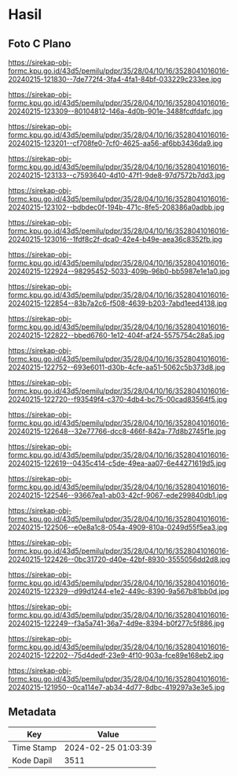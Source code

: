 # Hasil

## Foto C Plano

https://sirekap-obj-formc.kpu.go.id/43d5/pemilu/pdpr/35/28/04/10/16/3528041016016-20240215-121830--7de772f4-3fa4-4fa1-84bf-033229c233ee.jpg

https://sirekap-obj-formc.kpu.go.id/43d5/pemilu/pdpr/35/28/04/10/16/3528041016016-20240215-123309--80104812-146a-4d0b-901e-3488fcdfdafc.jpg

https://sirekap-obj-formc.kpu.go.id/43d5/pemilu/pdpr/35/28/04/10/16/3528041016016-20240215-123201--cf708fe0-7cf0-4625-aa56-af6bb3436da9.jpg

https://sirekap-obj-formc.kpu.go.id/43d5/pemilu/pdpr/35/28/04/10/16/3528041016016-20240215-123133--c7593640-4d10-47f1-9de8-97d7572b7dd3.jpg

https://sirekap-obj-formc.kpu.go.id/43d5/pemilu/pdpr/35/28/04/10/16/3528041016016-20240215-123102--bdbdec0f-194b-471c-8fe5-208386a0adbb.jpg

https://sirekap-obj-formc.kpu.go.id/43d5/pemilu/pdpr/35/28/04/10/16/3528041016016-20240215-123016--1fdf8c2f-dca0-42e4-b49e-aea36c8352fb.jpg

https://sirekap-obj-formc.kpu.go.id/43d5/pemilu/pdpr/35/28/04/10/16/3528041016016-20240215-122924--98295452-5033-409b-96b0-bb5987e1e1a0.jpg

https://sirekap-obj-formc.kpu.go.id/43d5/pemilu/pdpr/35/28/04/10/16/3528041016016-20240215-122854--83b7a2c6-f508-4639-b203-7abd1eed4138.jpg

https://sirekap-obj-formc.kpu.go.id/43d5/pemilu/pdpr/35/28/04/10/16/3528041016016-20240215-122822--bbed6760-1e12-404f-af24-5575754c28a5.jpg

https://sirekap-obj-formc.kpu.go.id/43d5/pemilu/pdpr/35/28/04/10/16/3528041016016-20240215-122752--693e6011-d30b-4cfe-aa51-5062c5b373d8.jpg

https://sirekap-obj-formc.kpu.go.id/43d5/pemilu/pdpr/35/28/04/10/16/3528041016016-20240215-122720--f93549f4-c370-4db4-bc75-00cad83564f5.jpg

https://sirekap-obj-formc.kpu.go.id/43d5/pemilu/pdpr/35/28/04/10/16/3528041016016-20240215-122648--32e77766-dcc8-466f-842a-77d8b2745f1e.jpg

https://sirekap-obj-formc.kpu.go.id/43d5/pemilu/pdpr/35/28/04/10/16/3528041016016-20240215-122619--0435c414-c5de-49ea-aa07-6e44271619d5.jpg

https://sirekap-obj-formc.kpu.go.id/43d5/pemilu/pdpr/35/28/04/10/16/3528041016016-20240215-122546--93667ea1-ab03-42cf-9067-ede299840db1.jpg

https://sirekap-obj-formc.kpu.go.id/43d5/pemilu/pdpr/35/28/04/10/16/3528041016016-20240215-122506--e0e8a1c8-054a-4909-810a-0249d55f5ea3.jpg

https://sirekap-obj-formc.kpu.go.id/43d5/pemilu/pdpr/35/28/04/10/16/3528041016016-20240215-122426--0bc31720-d40e-42bf-8930-3555056dd2d8.jpg

https://sirekap-obj-formc.kpu.go.id/43d5/pemilu/pdpr/35/28/04/10/16/3528041016016-20240215-122329--d99d1244-e1e2-449c-8390-9a567b81bb0d.jpg

https://sirekap-obj-formc.kpu.go.id/43d5/pemilu/pdpr/35/28/04/10/16/3528041016016-20240215-122249--f3a5a741-36a7-4d9e-8394-b0f277c5f886.jpg

https://sirekap-obj-formc.kpu.go.id/43d5/pemilu/pdpr/35/28/04/10/16/3528041016016-20240215-122202--75d4dedf-23e9-4f10-903a-fce89e168eb2.jpg

https://sirekap-obj-formc.kpu.go.id/43d5/pemilu/pdpr/35/28/04/10/16/3528041016016-20240215-121950--0ca114e7-ab34-4d77-8dbc-419297a3e3e5.jpg


## Metadata

| Key        | Value               |
| ---------- | ------------------- |
| Time Stamp | 2024-02-25 01:03:39 |
| Kode Dapil | 3511                |



